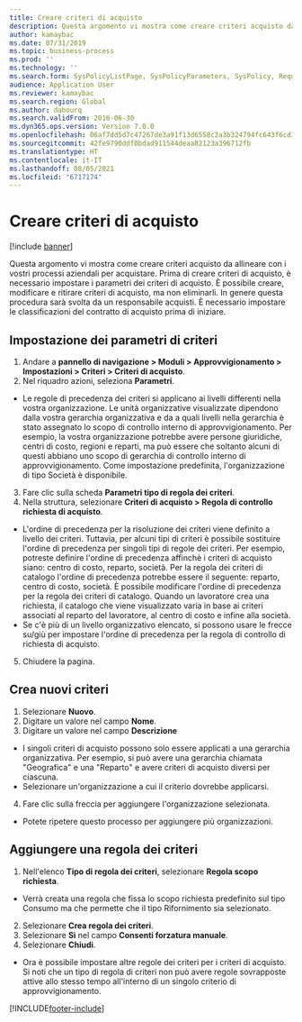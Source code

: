 ```yaml
---
title: Creare criteri di acquisto
description: Questa argomento vi mostra come creare criteri acquisto da allineare con i vostri processi aziendali per acquistare.
author: kamaybac
ms.date: 07/31/2019
ms.topic: business-process
ms.prod: ''
ms.technology: ''
ms.search.form: SysPolicyListPage, SysPolicyParameters, SysPolicy, RequisitionPurposeRule
audience: Application User
ms.reviewer: kamaybac
ms.search.region: Global
ms.author: dabourq
ms.search.validFrom: 2016-06-30
ms.dyn365.ops.version: Version 7.0.0
ms.openlocfilehash: 06af7dd5d7c47267de3a91f13d6558c2a3b324794fc643f6cd3be9f0770ac7bc
ms.sourcegitcommit: 42fe9790ddf0bdad911544deaa82123a396712fb
ms.translationtype: HT
ms.contentlocale: it-IT
ms.lasthandoff: 08/05/2021
ms.locfileid: "6717174"
---
```

# <a name="create-purchasing-policies"></a>Creare criteri di acquisto

[!include [banner](../../includes/banner.md)]

Questa argomento vi mostra come creare criteri acquisto da allineare con i vostri processi aziendali per acquistare. Prima di creare criteri di acquisto, è necessario impostare i parametri dei criteri di acquisto. È possibile creare, modificare e ritirare criteri di acquisto, ma non eliminarli. In genere questa procedura sarà svolta da un responsabile acquisti. È necessario impostare le classificazioni del contratto di acquisto prima di iniziare.


## <a name="set-up-policy-parameters"></a>Impostazione dei parametri di criteri
1. Andare a **pannello di navigazione > Moduli > Approvvigionamento > Impostazioni > Criteri > Criteri di acquisto**.
2. Nel riquadro azioni, seleziona **Parametri**.
- Le regole di precedenza dei criteri si applicano ai livelli differenti nella vostra organizzazione. Le unità organizzative visualizzate dipendono dalla vostra gerarchia organizzativa e da a quali livelli nella gerarchia è stato assegnato lo scopo di controllo interno di approvvigionamento. Per esempio, la vostra organizzazione potrebbe avere persone giuridiche, centri di costo, regioni e reparti, ma può essere che soltanto alcuni di questi abbiano uno scopo di gerarchia di controllo interno di approvvigionamento. Come impostazione predefinita, l'organizzazione di tipo Società è disponibile.  
3. Fare clic sulla scheda **Parametri tipo di regola dei criteri**.
4. Nella struttura, selezionare **Criteri di acquisto > Regola di controllo richiesta di acquisto**.
- L'ordine di precedenza per la risoluzione dei criteri viene definito a livello dei criteri. Tuttavia, per alcuni tipi di criteri è possibile sostituire l'ordine di precedenza per singoli tipi di regole dei criteri. Per esempio, potreste definire l'ordine di precedenza affinchè i criteri di acquisto siano: centro di costo, reparto, società. Per la regola dei criteri di catalogo l'ordine di precedenza potrebbe essere il seguente: reparto, centro di costo, società. È possibile modificare l'ordine di precedenza per la regola dei criteri di catalogo. Quando un lavoratore crea una richiesta, il catalogo che viene visualizzato varia in base ai criteri associati al reparto del lavoratore, al centro di costo e infine alla società.  
- Se c'è più di un livello organizzativo elencato, si possono usare le frecce su/giù per impostare l'ordine di precedenza per la regola di controllo di richiesta di acquisto.  
5. Chiudere la pagina.

## <a name="create-a-new-policy"></a>Crea nuovi criteri
1. Selezionare **Nuovo**.
2. Digitare un valore nel campo **Nome**.
3. Digitare un valore nel campo **Descrizione**
- I singoli criteri di acquisto possono solo essere applicati a una gerarchia organizzativa. Per esempio, si può avere una gerarchia chiamata "Geografica" e una "Reparto" e avere criteri di acquisto diversi per ciascuna.  
- Selezionare un'organizzazione a cui il criterio dovrebbe applicarsi.  
4. Fare clic sulla freccia per aggiungere l'organizzazione selezionata.
- Potete ripetere questo processo per aggiungere più organizzazioni.  

## <a name="add-a-policy-rule"></a>Aggiungere una regola dei criteri
1. Nell'elenco **Tipo di regola dei criteri**, selezionare **Regola scopo richiesta**.
- Verrà creata una regola che fissa lo scopo richiesta predefinito sul tipo Consumo ma che permette che il tipo Rifornimento sia selezionato.  
2. Selezionare **Crea regola dei criteri**.
3. Selezionare **Sì** nel campo **Consenti forzatura manuale**.
4. Selezionare **Chiudi**.
- Ora è possibile impostare altre regole dei criteri per i criteri di acquisto. Si noti che un tipo di regola di criteri non può avere regole sovrapposte attive allo stesso tempo all'interno di un singolo criterio di approvvigionamento.  



[!INCLUDE[footer-include](../../../includes/footer-banner.md)]